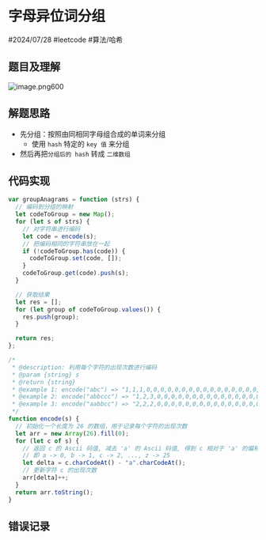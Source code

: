 
# 字母异位词分组

#2024/07/28 #leetcode  #算法/哈希  
## 题目及理解

![image.png600](https://832-1310531898.cos.ap-beijing.myqcloud.com/202407281620623.png?imageSlim)

## 解题思路

- 先分组：按照由同相同字母组合成的单词来分组
   - 使用 `hash` 特定的 `key 值` 来分组
- 然后再把`分组后的 hash` 转成 `二维数组`

## 代码实现
```javascript
var groupAnagrams = function (strs) {
  // 编码到分组的映射
  let codeToGroup = new Map();
  for (let s of strs) {
    // 对字符串进行编码
    let code = encode(s);
    // 把编码相同的字符串放在一起
    if (!codeToGroup.has(code)) {
      codeToGroup.set(code, []);
    }
    codeToGroup.get(code).push(s);
  }

  // 获取结果
  let res = [];
  for (let group of codeToGroup.values()) {
    res.push(group);
  }

  return res;
};

/*
 * @description: 利用每个字符的出现次数进行编码
 * @param {string} s
 * @return {string}
 * @example 1: encode("abc") => "1,1,1,0,0,0,0,0,0,0,0,0,0,0,0,0,0,0,0,0,0,0,0,0,0,0"
 * @example 2: encode("abbccc") => "1,2,3,0,0,0,0,0,0,0,0,0,0,0,0,0,0,0,0,0,0,0,0,0,0,0"
 * @example 3: encode("aabbcc") => "2,2,2,0,0,0,0,0,0,0,0,0,0,0,0,0,0,0,0,0,0,0,0,0,0,0"
 */
function encode(s) {
  // 初始化一个长度为 26 的数组，用于记录每个字符的出现次数
  let arr = new Array(26).fill(0);
  for (let c of s) {
    // 返回 c 的 Ascii 码值, 减去 'a' 的 Ascii 码值, 得到 c 相对于 'a' 的偏移量
    // 即 a -> 0, b -> 1, c -> 2, ..., z -> 25
    let delta = c.charCodeAt() - "a".charCodeAt();
    // 更新字符 c 的出现次数
    arr[delta]++;
  }
  return arr.toString();
}

```

## 错误记录

